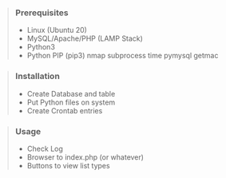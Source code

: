 > ### Prerequisites
> 
> - Linux (Ubuntu 20) 
> - MySQL/Apache/PHP (LAMP Stack)
> - Python3
> - Python PIP (pip3)
>	nmap
>	subprocess
>	time
>	pymysql
>	getmac

> ### Installation
>
> - Create Database and table
> - Put Python files on system
> - Create Crontab entries
 
> ### Usage
> 
> - Check Log
> - Browser to index.php (or whatever)
> - Buttons to view list types
